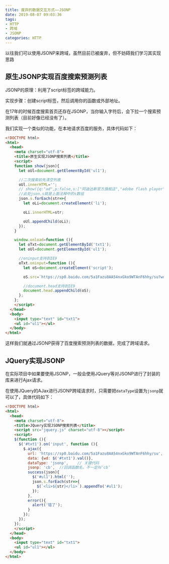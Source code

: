 ```yaml
---
title: 废弃的数据交互方式——JSONP
date: 2019-08-07 09:03:36
tags: 
- HTTP
- 跨域
- JSONP
categories: HTTP
---
```


以往我们可以使用JSONP来跨域，虽然目前已被废弃，但不妨碍我们学习其实现思路



<!-- more -->



## 原生JSONP实现百度搜索预测列表

JSONP的原理：利用了script标签的跨域能力。

实现步骤：创建script标签，然后调用你的函数或外部地址。

在17年的时候百度搜索首页还存在JSONP，当你输入字符后，会下拉一个搜索预测列表（目前好像已经没有了）。

我们实现一个类似的功能，在本地请求百度的服务，具体代码如下：

```html
<!DOCTYPE html>
<html>
  <head>
    <meta charset="utf-8">
    <title>原生实现JSONP搜索列表</title>
    <script>
    function show(json){
      let oUl=document.getElementById('ul1');

      //二次搜索前先清空列表
      oUl.innerHTML='';
      // show({q:"ad",p:false,s:["阿迪达斯官方旗舰店","adobe flash player","adobe","adobe acrobat","adobe reader","adobe acrobat pro","adsafe","administrator","adidas","adc"]});
      //此处json.s就是上面注释中的s数组
      json.s.forEach(str=>{
        let oLi=document.createElement('li');

        oLi.innerHTML=str;

        oUl.appendChild(oLi);
      });
    }

    window.οnlοad=function (){
      let oTxt=document.getElementById('txt1');
      let oUl=document.getElementById('ul1');

      //oninput支持到IE9
      oTxt.οninput=function (){
        let oS=document.createElement('script');

        oS.src=`https://sp0.baidu.com/5a1Fazu8AA54nxGko9WTAnF6hhy/su?wd=${oTxt.value}&cb=show`;

        //document.head支持到IE9
        document.head.appendChild(oS);
      };
    };
    </script>
  </head>
  <body>
    <input type="text" id="txt1">
    <ul id="ul1"></ul>
  </body>
</html>
```

这样我们就通过JSONP获得了百度搜索预测列表的数据，完成了跨域请求。



## JQuery实现JSONP

在实际项目中如果要使用JSONP，一般会使用JQuery等对JSONP进行了封装的库来进行Ajax请求。

在使用JQuery的AJax进行JSONP跨域请求时，只需要把`dataType`设置为`jsonp`就可以了，具体代码如下：

```html
<!DOCTYPE html>
<html>
  <head>
    <meta charset="utf-8">
    <title>JQuery实现JSONP搜索列表</title>
    <script src="jquery.js" charset="utf-8"></script>
    <script>
    $(function (){
      $('#txt1').on('input', function (){
        $.ajax({
          url: 'https://sp0.baidu.com/5a1Fazu8AA54nxGko9WTAnF6hhy/su',
          data: {wd: $('#txt1').val()},
          dataType: 'jsonp',	// 关键代码
          jsonp: 'cb',	//回调函数名，不一定叫‘cb’
          success(json){
            $('#ul1').html('');
            json.s.forEach(str=>{
              $(`<li>${str}</li>`).appendTo('#ul1');
            });
          },
          error(){
            alert('错了');
          }
        });
      });
    });
    </script>
  </head>
  <body>
    <input type="text" id="txt1">
    <ul id="ul1"></ul>
  </body>
</html>
```


